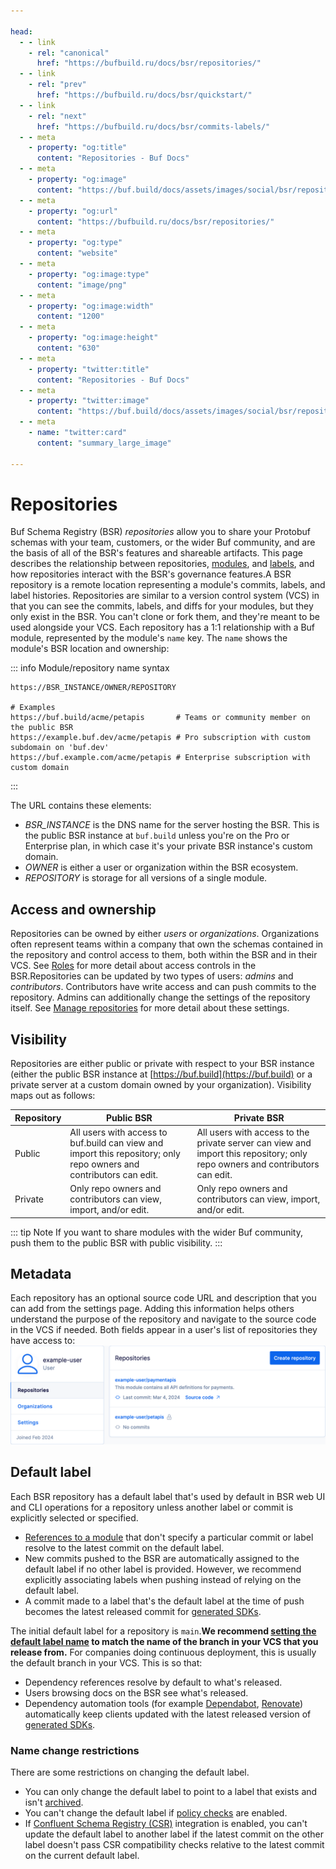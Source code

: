 ```yaml
---

head:
  - - link
    - rel: "canonical"
      href: "https://bufbuild.ru/docs/bsr/repositories/"
  - - link
    - rel: "prev"
      href: "https://bufbuild.ru/docs/bsr/quickstart/"
  - - link
    - rel: "next"
      href: "https://bufbuild.ru/docs/bsr/commits-labels/"
  - - meta
    - property: "og:title"
      content: "Repositories - Buf Docs"
  - - meta
    - property: "og:image"
      content: "https://buf.build/docs/assets/images/social/bsr/repositories.png"
  - - meta
    - property: "og:url"
      content: "https://bufbuild.ru/docs/bsr/repositories/"
  - - meta
    - property: "og:type"
      content: "website"
  - - meta
    - property: "og:image:type"
      content: "image/png"
  - - meta
    - property: "og:image:width"
      content: "1200"
  - - meta
    - property: "og:image:height"
      content: "630"
  - - meta
    - property: "twitter:title"
      content: "Repositories - Buf Docs"
  - - meta
    - property: "twitter:image"
      content: "https://buf.build/docs/assets/images/social/bsr/repositories.png"
  - - meta
    - name: "twitter:card"
      content: "summary_large_image"

---
```


# Repositories

Buf Schema Registry (BSR) _repositories_ allow you to share your Protobuf schemas with your team, customers, or the wider Buf community, and are the basis of all of the BSR's features and shareable artifacts. This page describes the relationship between repositories, [modules](../../cli/modules-workspaces/), and [labels](../commits-labels/), and how repositories interact with the BSR's governance features.A BSR repository is a remote location representing a module's commits, labels, and label histories. Repositories are similar to a version control system (VCS) in that you can see the commits, labels, and diffs for your modules, but they only exist in the BSR. You can't clone or fork them, and they're meant to be used alongside your VCS. Each repository has a 1:1 relationship with a Buf module, represented by the module's `name` key. The `name` shows the module's BSR location and ownership:

::: info Module/repository name syntax

```text
https://BSR_INSTANCE/OWNER/REPOSITORY

# Examples
https://buf.build/acme/petapis       # Teams or community member on the public BSR
https://example.buf.dev/acme/petapis # Pro subscription with custom subdomain on 'buf.dev'
https://buf.example.com/acme/petapis # Enterprise subscription with custom domain
```

:::

The URL contains these elements:

- _BSR_INSTANCE_ is the DNS name for the server hosting the BSR. This is the public BSR instance at `buf.build` unless you're on the Pro or Enterprise plan, in which case it's your private BSR instance's custom domain.
- _OWNER_ is either a user or organization within the BSR ecosystem.
- _REPOSITORY_ is storage for all versions of a single module.

## Access and ownership

Repositories can be owned by either _users_ or _organizations_. Organizations often represent teams within a company that own the schemas contained in the repository and control access to them, both within the BSR and in their VCS. See [Roles](../admin/roles/) for more detail about access controls in the BSR.Repositories can be updated by two types of users: _admins_ and _contributors_. Contributors have write access and can push commits to the repository. Admins can additionally change the settings of the repository itself. See [Manage repositories](../admin/manage-repositories/) for more detail about these settings.

## Visibility

Repositories are either public or private with respect to your BSR instance (either the public BSR instance at [https://buf.build](https://buf.build) or a private server at a custom domain owned by your organization). Visibility maps out as follows:

| Repository | Public BSR                                                                                                          | Private BSR                                                                                                                  |
| ---------- | ------------------------------------------------------------------------------------------------------------------- | ---------------------------------------------------------------------------------------------------------------------------- |
| Public     | All users with access to buf.build can view and import this repository; only repo owners and contributors can edit. | All users with access to the private server can view and import this repository; only repo owners and contributors can edit. |
| Private    | Only repo owners and contributors can view, import, and/or edit.                                                    | Only repo owners and contributors can view, import, and/or edit.                                                             |

::: tip Note
If you want to share modules with the wider Buf community, push them to the public BSR with public visibility.
:::

## Metadata

Each repository has an optional source code URL and description that you can add from the settings page. Adding this information helps others understand the purpose of the repository and navigate to the source code in the VCS if needed. Both fields appear in a user's list of repositories they have access to:![Screenshot of user dashboard with list of their repos](../../images/bsr/user-repo-list.png)

## Default label

Each BSR repository has a default label that's used by default in BSR web UI and CLI operations for a repository unless another label or commit is explicitly selected or specified.

- [References to a module](../../cli/modules-workspaces/#referencing-a-module) that don't specify a particular commit or label resolve to the latest commit on the default label.
- New commits pushed to the BSR are automatically assigned to the default label if no other label is provided. However, we recommend explicitly associating labels when pushing instead of relying on the default label.
- A commit made to a label that's the default label at the time of push becomes the latest released commit for [generated SDKs](../generated-sdks/overview/).

The initial default label for a repository is `main`.**We recommend [setting the default label name](../admin/manage-repositories/#change-default-label) to match the name of the branch in your VCS that you release from.** For companies doing continuous deployment, this is usually the default branch in your VCS. This is so that:

- Dependency references resolve by default to what's released.
- Users browsing docs on the BSR see what's released.
- Dependency automation tools (for example [Dependabot](https://github.com/dependabot), [Renovate](https://github.com/renovatebot/renovate)) automatically keep clients updated with the latest released version of [generated SDKs](../generated-sdks/overview/).

### Name change restrictions

There are some restrictions on changing the default label.

- You can only change the default label to point to a label that exists and isn't [archived](../commits-labels/#archived-labels).
- You can't change the default label if [policy checks](../policy-checks/breaking/overview/) are enabled.
- If [Confluent Schema Registry (CSR)](../csr/overview/) integration is enabled, you can't update the default label to another label if the latest commit on the other label doesn't pass CSR compatibility checks relative to the latest commit on the current default label.
